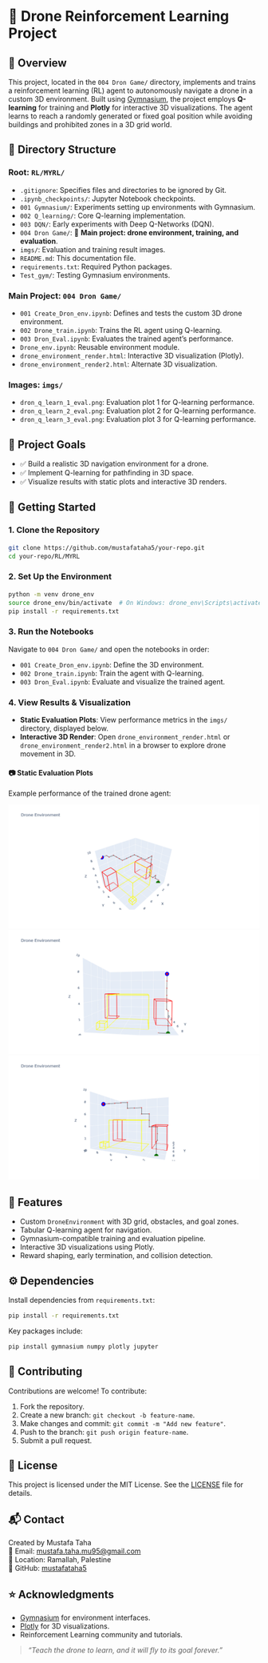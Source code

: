 # 🚁 Drone Reinforcement Learning Project

## 📌 Overview
This project, located in the `004 Dron Game/` directory, implements and trains a reinforcement learning (RL) agent to autonomously navigate a drone in a custom 3D environment. Built using [Gymnasium](https://gymnasium.farama.org/), the project employs **Q-learning** for training and **Plotly** for interactive 3D visualizations. The agent learns to reach a randomly generated or fixed goal position while avoiding buildings and prohibited zones in a 3D grid world.

## 📁 Directory Structure
### Root: `RL/MYRL/`
- `.gitignore`: Specifies files and directories to be ignored by Git.
- `.ipynb_checkpoints/`: Jupyter Notebook checkpoints.
- `001 Gymnasium/`: Experiments setting up environments with Gymnasium.
- `002 Q_learning/`: Core Q-learning implementation.
- `003 DQN/`: Early experiments with Deep Q-Networks (DQN).
- `004 Dron Game/`: 🚁 **Main project: drone environment, training, and evaluation**.
- `imgs/`: Evaluation and training result images.
- `README.md`: This documentation file.
- `requirements.txt`: Required Python packages.
- `Test_gym/`: Testing Gymnasium environments.

### Main Project: `004 Dron Game/`
- `001 Create_Dron_env.ipynb`: Defines and tests the custom 3D drone environment.
- `002 Drone_train.ipynb`: Trains the RL agent using Q-learning.
- `003 Dron_Eval.ipynb`: Evaluates the trained agent’s performance.
- `Drone_env.ipynb`: Reusable environment module.
- `drone_environment_render.html`: Interactive 3D visualization (Plotly).
- `drone_environment_render2.html`: Alternate 3D visualization.

### Images: `imgs/`
- `dron_q_learn_1_eval.png`: Evaluation plot 1 for Q-learning performance.
- `dron_q_learn_2_eval.png`: Evaluation plot 2 for Q-learning performance.
- `dron_q_learn_3_eval.png`: Evaluation plot 3 for Q-learning performance.

## 🎯 Project Goals
- ✅ Build a realistic 3D navigation environment for a drone.
- ✅ Implement Q-learning for pathfinding in 3D space.
- ✅ Visualize results with static plots and interactive 3D renders.

## 🚀 Getting Started
### 1. Clone the Repository
```bash
git clone https://github.com/mustafataha5/your-repo.git
cd your-repo/RL/MYRL
```

### 2. Set Up the Environment
```bash
python -m venv drone_env
source drone_env/bin/activate  # On Windows: drone_env\Scripts\activate
pip install -r requirements.txt
```

### 3. Run the Notebooks
Navigate to `004 Dron Game/` and open the notebooks in order:
- `001 Create_Dron_env.ipynb`: Define the 3D environment.
- `002 Drone_train.ipynb`: Train the agent with Q-learning.
- `003 Dron_Eval.ipynb`: Evaluate and visualize the trained agent.

### 4. View Results & Visualization
- **Static Evaluation Plots**: View performance metrics in the `imgs/` directory, displayed below.
- **Interactive 3D Render**: Open `drone_environment_render.html` or `drone_environment_render2.html` in a browser to explore drone movement in 3D.

#### 📷 Static Evaluation Plots
Example performance of the trained drone agent:

![Q-learning Evaluation 1](imgs/dron_q_learn_1_eval.png)
![Q-learning Evaluation 2](imgs/dron_q_learn_2_eval.png)
![Q-learning Evaluation 3](imgs/dron_q_learn_3_eval.png)

## 🧪 Features
- Custom `DroneEnvironment` with 3D grid, obstacles, and goal zones.
- Tabular Q-learning agent for navigation.
- Gymnasium-compatible training and evaluation pipeline.
- Interactive 3D visualizations using Plotly.
- Reward shaping, early termination, and collision detection.

## ⚙️ Dependencies
Install dependencies from `requirements.txt`:
```bash
pip install -r requirements.txt
```
Key packages include:
```bash
pip install gymnasium numpy plotly jupyter
```

## 🧩 Contributing
Contributions are welcome! To contribute:
1. Fork the repository.
2. Create a new branch: `git checkout -b feature-name`.
3. Make changes and commit: `git commit -m "Add new feature"`.
4. Push to the branch: `git push origin feature-name`.
5. Submit a pull request.

## 📜 License
This project is licensed under the MIT License. See the [LICENSE](LICENSE) file for details.

## 📬 Contact
Created by Mustafa Taha  
📧 Email: mustafa.taha.mu95@gmail.com  
📍 Location: Ramallah, Palestine  
💼 GitHub: [mustafataha5](https://github.com/mustafataha5)

## ⭐ Acknowledgments
- [Gymnasium](https://gymnasium.farama.org/) for environment interfaces.
- [Plotly](https://plotly.com/) for 3D visualizations.
- Reinforcement Learning community and tutorials.

> *“Teach the drone to learn, and it will fly to its goal forever.”*